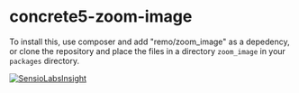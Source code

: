 concrete5-zoom-image
====================

To install this, use composer and add "remo/zoom_image" as a depedency, or clone the repository and place the files in a directory `zoom_image` in your `packages` directory.

[![SensioLabsInsight](https://insight.sensiolabs.com/projects/72da0fd2-c832-4470-989c-4fceea2fd032/small.png)](https://insight.sensiolabs.com/projects/72da0fd2-c832-4470-989c-4fceea2fd032)
